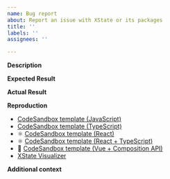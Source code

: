 ```yaml
---
name: Bug report
about: Report an issue with XState or its packages
title: ''
labels: ''
assignees: ''

---
```


**Description**
<!-- A clear and concise description of what the bug is. -->

**Expected Result**
<!-- A clear and concise description of what you expected to happen. -->

**Actual Result**
<!-- A clear and concise description of what happened instead. -->

**Reproduction**
<!-- Create a reproduction of the issue from one of the following templates: -->
- [CodeSandbox template (JavaScript)](https://codesandbox.io/s/xstate-example-template-m4ckv)
- [CodeSandbox template (TypeScript)](https://codesandbox.io/s/xstate-typescript-template-s9kz8)
- ⚛︎ [CodeSandbox template (React)](https://codesandbox.io/s/xstate-react-template-3t2tg)
- ⚛︎ [CodeSandbox template (React + TypeScript)](https://codesandbox.io/s/xstate-react-typescript-template-wjdvn)
- 💚 [CodeSandbox template (Vue + Composition API)](https://codesandbox.io/s/xstate-vue-template-composition-api-1n23l)
- [XState Visualizer](https://xstate.js.org/viz/)

**Additional context**
<!-- Add any other context about the problem here (e.g., XState version) -->
